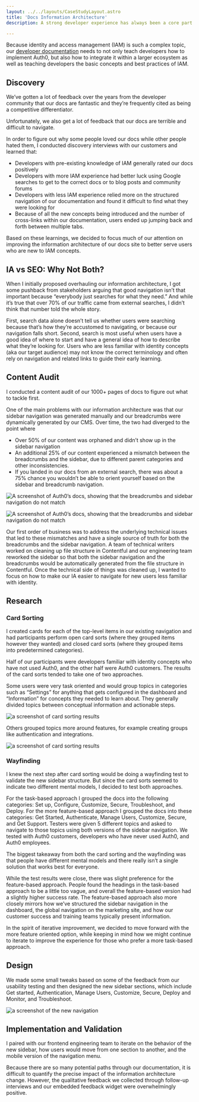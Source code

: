 ```yaml
---
layout: ../../layouts/CaseStudyLayout.astro
title: 'Docs Information Architecture'
description: A strong developer experience has always been a core part of Auth0’s DNA. Since our founding we have deliberately built a developer-first product and it continues to be a key part of our success to this day. Naturally, maintaining excellent developer documentation is an essential part of our strategy.

---
```


Because identity and access management (IAM) is such a complex topic, our [developer documentation](https://www.auth0.com/docs) needs to not only teach developers how to implement Auth0, but also how to integrate it within a larger ecosystem as well as teaching developers the basic concepts and best practices of IAM.


## Discovery
We’ve gotten a lot of feedback over the years from the developer community that our docs are fantastic and they’re frequently cited as being a competitive differentiator.

Unfortunately, we also get a lot of feedback that our docs are terrible and difficult to navigate.

In order to figure out why some people loved our docs while other people hated them, I conducted discovery interviews with our customers and learned that:
- Developers with pre-existing knowledge of IAM generally rated our docs positively
- Developers with more IAM experience had better luck using Google searches to get to the correct docs or to blog posts and community forums
- Developers with less IAM experience relied more on the structured navigation of our documentation and found it difficult to find what they were looking for
- Because of all the new concepts being introduced and the number of cross-links within our documentation, users ended up jumping back and forth between multiple tabs. 

Based on these learnings, we decided to focus much of our attention on improving the information architecture of our docs site to better serve users who are new to IAM concepts.

## IA vs SEO: Why Not Both?
When I initially proposed overhauling our information architecture, I got some pushback from stakeholders arguing that good navigation isn’t that important because “everybody just searches for what they need.” And while it’s true that over 70% of our traffic came from external searches, I didn’t think that number told the whole story.

First, search data alone doesn’t tell us whether users were searching because that’s how they’re accustomed to navigating, or because our navigation falls short.
Second, search is most useful when users have a good idea of where to start and have a general idea of how to describe what they’re looking for. Users who are less familiar with identity concepts (aka our target audience) may not know the correct terminology and often rely on navigation and related links to guide their early learning.

## Content Audit
I conducted a content audit of our 1000+ pages of docs to figure out what to tackle first.

One of the main problems with our information architecture was that our sidebar navigation was generated manually and our breadcrumbs were dynamically generated by our CMS. Over time, the two had diverged to the point where 
- Over 50% of our content was orphaned and didn’t show up in the sidebar navigation
- An additional 25% of our content experienced a mismatch between the breadcrumbs and the sidebar, due to different parent categories and other inconsistencies.
- If you landed in our docs from an external search, there was about a 75% chance you wouldn’t be able to orient yourself based on the sidebar and breadcrumb navigation.

![A screenshot of Auth0’s docs, showing that the breadcrumbs and sidebar navigation do not match](/images/blog/docsia/sidebarmismatch.png)

![A screenshot of Auth0’s docs, showing that the breadcrumbs and sidebar navigation do not match](/images/blog/docsia/inconsistent-hierarchy.png)

Our first order of business was to address the underlying technical issues that led to these mismatches and have a single source of truth for both the breadcrumbs and the sidebar navigation. A team of technical writers worked on cleaning up file structure in Contentful and our engineering team reworked the sidebar so that both the sidebar navigation and the breadcrumbs would be automatically generated from the file structure in Contentful.
Once the technical side of things was cleaned up, I wanted to focus on how to make our IA easier to navigate for new users less familiar with identity.

## Research

### Card Sorting

I created cards for each of the top-level items in our existing navigation and had participants perform open card sorts (where they grouped items however they wanted) and closed card sorts (where they grouped items into predetermined categories). 

Half of our participants were developers familiar with identity concepts who have not used Auth0, and the other half were Auth0 customers.
The results of the card sorts tended to take one of two approaches.

Some users were very task oriented and would group topics in categories such as “Settings” for anything that gets configured in the dashboard and “Information” for concepts they needed to learn about. They generally divided topics between conceptual information and actionable steps.


 <img src="/images/docsia/taskCardSort.png" class="img-large" alt="a screenshot of card sorting results"/>


Others grouped topics more around features, for example creating groups like authentication and integrations.

 <img src="/images/docsia/featureCardSort.png" class="img-large" alt="a screenshot of card sorting results"/>

### Wayfinding

I knew the next step after card sorting would be doing a wayfinding test to validate the new sidebar structure. But since the card sorts seemed to indicate two different mental models, I decided to test both approaches.

For the task-based approach I grouped the docs into the following categories: Set up, Configure, Customize, Secure, Troubleshoot, and Deploy.
For the more feature-based approach I grouped the docs into these categories: Get Started, Authenticate, Manage Users, Customize, Secure, and Get Support.
Testers were given 5 different topics and asked to navigate to those topics using both versions of the sidebar navigation. We tested with Auth0 customers, developers who have never used Auth0, and Auth0 employees.

The biggest takeaway from both the card sorting and the wayfinding was that people have different mental models and there really isn’t a single solution that works best for everyone. 

While the test results were close, there was slight preference for the feature-based approach. People found the headings in the task-based approach to be a little too vague, and overall the feature-based version had a slightly higher success rate. The feature-based approach also more closely mirrors how we’ve structured the sidebar navigation in the dashboard, the global navigation on the marketing site, and how our customer success and training teams typically present information. 

In the spirit of iterative improvement, we decided to move forward with the more feature oriented option, while keeping in mind how we might continue to iterate to improve the experience for those who prefer a more task-based approach.

## Design

We made some small tweaks based on some of the feedback from our usability testing and then designed the new sidebar sections, which include Get started, Authentication, Manage Users, Customize, Secure, Deploy and Monitor, and Troubleshoot.

 <img src="/images/docsia/getStarted.png" class="img-large" alt="a screenshot of the new navigation"/>


## Implementation and Validation

I paired with our frontend engineering team to iterate on the behavior of the new sidebar, how users would move from one section to another, and the mobile version of the navigation menu.

Because there are so many potential paths through our documentation, it is difficult to quantify the precise impact of the information architecture change. However, the qualitative feedback we collected through follow-up interviews and our embedded feedback widget were overwhelmingly positive.
